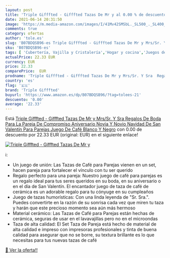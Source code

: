```yaml
---
layout: post
title: 'Triple Gifffted - Gifffted Tazas De Mr y al 0.00 % de descuento'
date: 2021-06-14 20:31:50
image: 'https://m.media-amazon.com/images/I/41Mv42SMSbL._SL500_._SL400_.jpg'
comments: true
category: ofertas
author: 'tole.es'
slug: 'B07BDQSB96-es Triple Gifffted - Gifffted Tazas De Mr y Mrs/Sr. Y Sra...'
sku: 'B07BDQSB96-es'
tags: [ 'Cubertería, Vajilla y Cristalería','Hogar y cocina','Juegos de tazas grandes','Piezas de vajilla','Tazas','café','triple gifffted', ]
actualPrice: 22.33 EUR
currency: EUR
price: 22.33
comparePrice:  EUR
prodname: 'Triple Gifffted - Gifffted Tazas De Mr y Mrs/Sr. Y Sra  Regalos De Boda Para La Pareja De Compromiso  Aniversario  Novia Y Novio  Navidad  De San Valentín Para Parejas  Juego De Café Blanco Y Negro'
country: 'es'
flag: '🇪🇸'
brand: 'Triple Gifffted'
buyurl: 'https://www.amazon.es/dp/B07BDQSB96/?tag=tolees-21'
descuento: '0.00'
average: '22.33'
---
```


Está [Triple Gifffted - Gifffted Tazas De Mr y Mrs/Sr. Y Sra  Regalos De Boda Para La Pareja De Compromiso  Aniversario  Novia Y Novio  Navidad  De San Valentín Para Parejas  Juego De Café Blanco Y Negro](https://www.amazon.es/dp/B07BDQSB96/?tag=tolees-21) con 0.00 de descuento por 22.33 EUR (original:  EUR) en el siguiente enlace!

[![Triple Gifffted - Gifffted Tazas De Mr y](https://m.media-amazon.com/images/I/41Mv42SMSbL._SL500_._SL400_.jpg)](https://www.amazon.es/dp/B07BDQSB96/?tag=tolees-21)

ℹ️:

- Un juego de unión: Las Tazas de Café para Parejas vienen en un set, hacen pareja para fortalecer el vínculo con tu ser querido
- Regalo perfecto para una pareja: Nuestro juego de café para parejas es un regalo ideal para tus seres queridos en su boda, en su aniversario o en el día de San Valentín. El encantador juego de taza de café de cerámica es un adorable regalo para tu cónyuge en su cumpleaños
- Juego de tazas humorísticas: Con una linda leyenda de "Sr. Sra.". Puedes convertirte en la razón de su sonrisa cada vez que miren tu taza y harán que este precioso momento sea aún más hermoso
- Material cerámico: Las Tazas de Café para Parejas están hechas de cerámica, seguras de usar en el lavavajillas pero no en el microondas
- Taza de alta calidad: El Set Taza de Pareja está hecho de material de alta calidad e impreso con impresoras profesionales y tinta de buena calidad para asegurar que no se borre, su textura brillante es lo que necesitas para tus nuevas tazas de café

[🛒 Ver la oferta!!](https://www.amazon.es/dp/B07BDQSB96/?tag=tolees-21)
